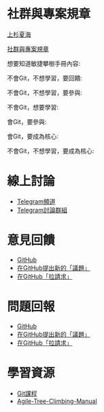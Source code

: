 # 社群與專案規章
[上杉夏海](https://github.com/Uesugi-Summer-Sea)

[社群與專案規章](https://github.com/Uesugi-Summer-Sea/Community-and-Project-Regulation.git)

想要知道敏捷攀樹手冊內容:

不會Git，不想學習，要回饋:  

不會Git，不想學習，要參與:  

不會Git，想要學習:  

會Git，要參與:  

會Git，要成為核心:  

不會Git，不想學習，要成為核心:  

# 線上討論
- [Telegram頻道](https://t.me/AgileTreeClimbingTeam)
- [Telegram討論群組](https://t.me/joinchat/HX01ZldEKiAjwTv86M3jkw)

# 意見回饋
- [GitHub](https://github.com/Uesugi-Summer-Sea/Agile-Tree-Climbing-Manual)
- [在GitHub提出新的「議題」](https://github.com/Uesugi-Summer-Sea/Agile-Tree-Climbing-Manual/issues)
- [在GitHub「拉請求」](https://github.com/Uesugi-Summer-Sea/Agile-Tree-Climbing-Manual/pulls)

# 問題回報
- [GitHub](https://github.com/Uesugi-Summer-Sea/Agile-Tree-Climbing-Manual)
- [在GitHub提出新的「議題」](https://github.com/Uesugi-Summer-Sea/Agile-Tree-Climbing-Manual/issues)
- [在GitHub「拉請求」](https://github.com/Uesugi-Summer-Sea/Agile-Tree-Climbing-Manual/pulls)

# 學習資源
- [Git課程](https://github.com/timmy61109/Git-Tutorial)
- [Agile-Tree-Climbing-Manual](https://github.com/Agile-Tree-Climbing-Team/Agile-Tree-Climbing-Manual)
